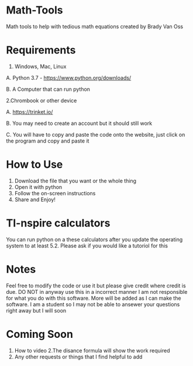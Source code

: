 # Math-Tools
Math tools to help with tedious math equations created by Brady Van Oss

# Requirements
1. Windows, Mac, Linux

  A. Python 3.7 - https://www.python.org/downloads/
  
  B. A Computer that can run python
  
2.Chrombook or other device

  A. https://trinket.io/
  
  B. You may need to create an account but it should still work
  
  C. You will have to copy and paste the code onto the website, just click on the program and copy and paste it

# How to Use
1. Download the file that you want or the whole thing
2. Open it with python
3. Follow the on-screen instructions
4. Share and Enjoy!

# TI-nspire calculators
You can run python on a these calculators after you update the operating system to at least 5.2. Please ask if you would like a tutoriol for this

# Notes
Feel free to modify the code or use it but please give credit where credit is due. DO NOT in anyway use this in a incorrect manner I am not responsible for what you do with this software. More will be added as I can make the software.
I am a student so I may not be able to ansewer your questions right away but I will soon

# Coming Soon
1. How to video
2.The disance formula will show the work required 
3. Any other requests or things that I find helpful to add
